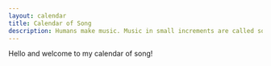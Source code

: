 ```yaml
---
layout: calendar
title: Calendar of Song
description: Humans make music. Music in small increments are called songs. Songs...
---
```

Hello and welcome to my calendar of song!
